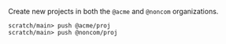 Create new projects in both the `@acme` and `@noncom` organizations.

```ucm
scratch/main> push @acme/proj
scratch/main> push @noncom/proj
```
